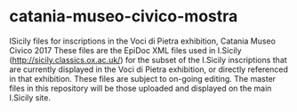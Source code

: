 # catania-museo-civico-mostra
ISicily files for inscriptions in the Voci di Pietra exhibition, Catania Museo Civico 2017
These files are the EpiDoc XML files used in I.Sicily (http://sicily.classics.ox.ac.uk/) for the subset of the I.Sicily inscriptions that are currently displayed in the Voci di Pietra exhibition, or directly referenced in that exhibition.
These files are subject to on-going editing. The master files in this repository will be those uploaded and displayed on the main I.Sicily site.
